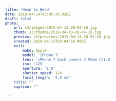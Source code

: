 ```yaml
---
title: 'Head to Head'
date: 2019-04-14T03:05:38.026Z
draft: false
photo:
    url: s3/images/2019-04-13-20-04-16.jpg
    thumb: s3/thumbs/2019-04-13-20-04-16.jpg
    preview: s3/previews/2019-04-13-20-04-16.jpg
    created: 2019-04-13T20:04:16.000Z
    exif:
        make: Apple
        model: 'iPhone 7'
        lens: 'iPhone 7 back camera 3.99mm f/1.8'
        iso: '125'
        aperture: '1.8'
        shutter_speed: 1/4
        focal_length: '4.0 mm'
    title: ""
    caption: ""

---
```

